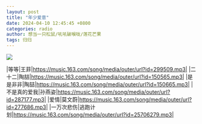```yaml
---
layout: post
title: "年少爱意"
date: 2024-04-10 12:45:45 +0800
categories: radio
author: 想当一只松鼠/吼吼破喉咙/莲花芒果
tags: 归归
---
```

![]({{site.baseurl}}/images/cover_20240410.jpg)

|等等|王菲|https://music.163.com/song/media/outer/url?id=299509.mp3|
|二十二|陶喆|https://music.163.com/song/media/outer/url?id=150565.mp3|
|是是非非|陶喆|https://music.163.com/song/media/outer/url?id=150665.mp3|
|不是真的爱我|孙燕姿|https://music.163.com/song/media/outer/url?id=287177.mp3|
|爱情|莫文蔚|https://music.163.com/song/media/outer/url?id=277686.mp3|
|一万次悲伤|逃跑计划|https://music.163.com/song/media/outer/url?id=25706279.mp3|

